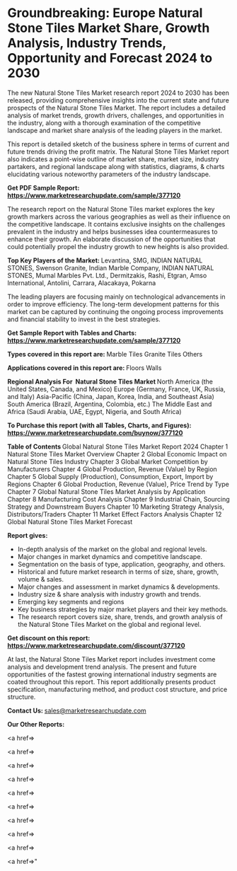 # Groundbreaking: Europe Natural Stone Tiles Market Share, Growth Analysis, Industry Trends, Opportunity and Forecast 2024 to 2030

The new Natural Stone Tiles Market research report 2024 to 2030 has been released, providing comprehensive insights into the current state and future prospects of the Natural Stone Tiles Market. The report includes a detailed analysis of market trends, growth drivers, challenges, and opportunities in the industry, along with a thorough examination of the competitive landscape and market share analysis of the leading players in the market.

This report is detailed sketch of the business sphere in terms of current and future trends driving the profit matrix. The Natural Stone Tiles Market report also indicates a point-wise outline of market share, market size, industry partakers, and regional landscape along with statistics, diagrams, &amp; charts elucidating various noteworthy parameters of the industry landscape.

<strong><b>Get PDF Sample Report: <a href=https://www.marketresearchupdate.com/sample/377120>https://www.marketresearchupdate.com/sample/377120</a></b></strong>

The research report on the Natural Stone Tiles market explores the key growth markers across the various geographies as well as their influence on the competitive landscape. It contains exclusive insights on the challenges prevalent in the industry and helps businesses idea countermeasures to enhance their growth. An elaborate discussion of the opportunities that could potentially propel the industry growth to new heights is also provided.

<strong><b>Top Key Players of the Market:
</b></strong>Levantina, SMG, INDIAN NATURAL STONES, Swenson Granite, Indian Marble Company, INDIAN NATURAL STONES, Mumal Marbles Pvt. Ltd., Dermitzakis, Rashi, Etgran, Amso International, Antolini, Carrara, Alacakaya, Pokarna<strong><b>
</b></strong>

The leading players are focusing mainly on technological advancements in order to improve efficiency. The long-term development patterns for this market can be captured by continuing the ongoing process improvements and financial stability to invest in the best strategies.

<strong><b>Get Sample Report with Tables and Charts: <a href=https://www.marketresearchupdate.com/sample/377120>https://www.marketresearchupdate.com/sample/377120</a></b></strong>

<strong><b>Types covered in this report are:
</b></strong>Marble Tiles
Granite Tiles
Others<strong><b>
</b></strong>

<strong><b>Applications covered in this report are:
</b></strong>Floors
Walls<strong><b>
</b></strong>

<strong><b>Regional Analysis For  Natural Stone Tiles Market</b></strong><strong><b>
</b></strong>North America (the United States, Canada, and Mexico)
Europe (Germany, France, UK, Russia, and Italy)
Asia-Pacific (China, Japan, Korea, India, and Southeast Asia)
South America (Brazil, Argentina, Colombia, etc.)
The Middle East and Africa (Saudi Arabia, UAE, Egypt, Nigeria, and South Africa)

<strong><b>To Purchase this report (with all Tables, Charts, and Figures): <a href=https://www.marketresearchupdate.com/buynow/377120>https://www.marketresearchupdate.com/buynow/377120</a></b></strong>

<strong><b>Table of Contents</b></strong><strong><b>
</b></strong>Global Natural Stone Tiles Market Report 2024
Chapter 1 Natural Stone Tiles Market Overview
Chapter 2 Global Economic Impact on Natural Stone Tiles Industry
Chapter 3 Global Market Competition by Manufacturers
Chapter 4 Global Production, Revenue (Value) by Region
Chapter 5 Global Supply (Production), Consumption, Export, Import by Regions
Chapter 6 Global Production, Revenue (Value), Price Trend by Type
Chapter 7 Global Natural Stone Tiles Market Analysis by Application
Chapter 8 Manufacturing Cost Analysis
Chapter 9 Industrial Chain, Sourcing Strategy and Downstream Buyers
Chapter 10 Marketing Strategy Analysis, Distributors/Traders
Chapter 11 Market Effect Factors Analysis
Chapter 12 Global Natural Stone Tiles Market Forecast

<strong><b>Report gives:</b></strong>

- In-depth analysis of the market on the global and regional levels.
- Major changes in market dynamics and competitive landscape.
- Segmentation on the basis of type, application, geography, and others.
- Historical and future market research in terms of size, share, growth, volume &amp; sales.
- Major changes and assessment in market dynamics &amp; developments.
- Industry size &amp; share analysis with industry growth and trends.
- Emerging key segments and regions
- Key business strategies by major market players and their key methods.
- The research report covers size, share, trends, and growth analysis of the Natural Stone Tiles Market on the global and regional level.

<strong><b>Get discount on this report: <a href=https://www.marketresearchupdate.com/discount/377120>https://www.marketresearchupdate.com/discount/377120</a></b></strong>

At last, the Natural Stone Tiles Market report includes investment come analysis and development trend analysis. The present and future opportunities of the fastest growing international industry segments are coated throughout this report. This report additionally presents product specification, manufacturing method, and product cost structure, and price structure.

<strong><b>Contact Us:
</b></strong>sales@marketresearchupdate.com

<strong>Our Other Reports:</strong>

<a href=></a>

<a href=></a>

<a href=></a>

<a href=></a>

<a href=></a>

<a href=></a>

<a href=></a>

<a href=></a>

<a href=></a>

<a href=></a>"
